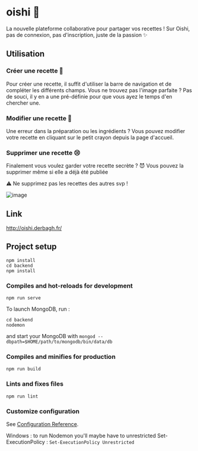 # oishi 🍓

La nouvelle plateforme collaborative pour partager vos recettes ! Sur Oishi, pas de connexion, pas d'inscription, juste de la passion ✨

## Utilisation

### Créer une recette 🧁

Pour créer une recette, il suffit d'utiliser la barre de navigation et de compléter les différents champs. 
Vous ne trouvez pas l'image parfaite ? Pas de souci, il y en a une pré-définie pour que vous ayez le temps d'en chercher une. 

### Modifier une recette 🍉

Une erreur dans la préparation ou les ingrédients ? Vous pouvez modifier votre recette en cliquant sur le petit crayon depuis la page d'accueil. 

### Supprimer une recette 😢

Finalement vous voulez garder votre recette secrète ? 😈 Vous pouvez la supprimer même si elle a déjà été publiée

⚠️ Ne supprimez pas les recettes des autres svp ! 

![image](https://user-images.githubusercontent.com/47384185/112762422-e9fc7180-8fff-11eb-9317-33e59c5e04a5.png)

## Link 

http://oishi.derbagh.fr/

## Project setup
```
npm install
cd backend
npm install
```


### Compiles and hot-reloads for development
```
npm run serve
```

To launch MongoDB, run :
```
cd backend
nodemon
```

and start your MongoDB with ```mongod --dbpath=$HOME/path/to/mongodb/bin/data/db```
### Compiles and minifies for production
```
npm run build
```

### Lints and fixes files
```
npm run lint
```

### Customize configuration
See [Configuration Reference](https://cli.vuejs.org/config/).

Windows : to run Nodemon you'll maybe have to unrestricted Set-ExecutionPolicy : 
``Set-ExecutionPolicy Unrestricted``
